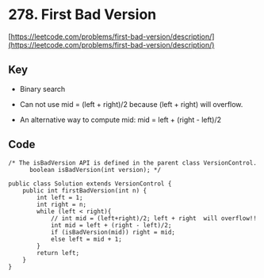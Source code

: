 # 278. First Bad Version

[https://leetcode.com/problems/first-bad-version/description/](https://leetcode.com/problems/first-bad-version/description/)
## Key
* Binary search
* Can not use mid = (left + right)/2 because (left + right) will overflow. 

* An alternative way to compute mid: mid = left + (right - left)/2

## Code
```
/* The isBadVersion API is defined in the parent class VersionControl.
      boolean isBadVersion(int version); */

public class Solution extends VersionControl {
    public int firstBadVersion(int n) {
        int left = 1;
        int right = n;
        while (left < right){
            // int mid = (left+right)/2; left + right  will overflow!!
            int mid = left + (right - left)/2;
            if (isBadVersion(mid)) right = mid;
            else left = mid + 1;
        }
        return left;
    }
}
```
